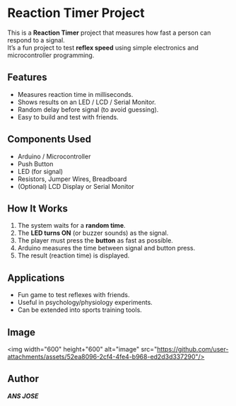 #  Reaction Timer Project  

This is a **Reaction Timer** project that measures how fast a person can respond to a signal.  
It’s a fun project to test **reflex speed** using simple electronics and microcontroller programming.  

##  Features
- Measures reaction time in milliseconds.  
- Shows results on an LED / LCD / Serial Monitor.  
- Random delay before signal (to avoid guessing).  
- Easy to build and test with friends.  

##  Components Used
- Arduino / Microcontroller  
- Push Button  
- LED (for signal)  
- Resistors, Jumper Wires, Breadboard  
- (Optional) LCD Display or Serial Monitor  

##  How It Works
1. The system waits for a **random time**.  
2. The **LED turns ON** (or buzzer sounds) as the signal.  
3. The player must press the **button** as fast as possible.  
4. Arduino measures the time between signal and button press.  
5. The result (reaction time) is displayed.  

##  Applications
- Fun game to test reflexes with friends.  
- Useful in psychology/physiology experiments.  
- Can be extended into sports training tools.  

## Image
<img width="600" height+"600" alt="image" src="https://github.com/user-attachments/assets/52ea8096-2cf4-4fe4-b968-ed2d3d337290"/>


##  Author
 ***ANS JOSE***
